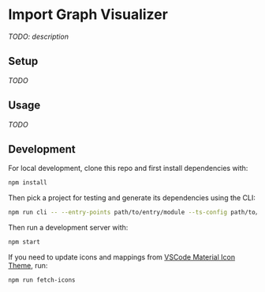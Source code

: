 # Import Graph Visualizer

_TODO: description_

## Setup

_TODO_

## Usage

_TODO_

## Development

For local development, clone this repo and first install dependencies with:

```sh
npm install
```

Then pick a project for testing and generate its dependencies using the CLI:

```sh
npm run cli -- --entry-points path/to/entry/module --ts-config path/to/tsconfig/file
```

Then run a development server with:

```sh
npm start
```

If you need to update icons and mappings from [VSCode Material Icon Theme](https://github.com/PKief/vscode-material-icon-theme), run:

```sh
npm run fetch-icons
```

